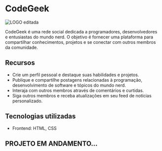 # CodeGeek
![LOGO editada](https://github.com/TKRyann/CodeGeek/assets/106851981/cef0b2ae-c756-41bc-ad3d-877e32c290f3)

   


CodeGeek é uma rede social dedicada a programadores, desenvolvedores e entusiastas do mundo nerd. O objetivo é fornecer uma plataforma para compartilhar conhecimentos, projetos e se conectar com outros membros da comunidade.

## Recursos

- Crie um perfil pessoal e destaque suas habilidades e projetos.
- Publique e compartilhe postagens relacionadas à programação, desenvolvimento de software e tópicos do mundo nerd.
- Interaja com outros membros através de comentários e curtidas.
- Siga outros membros e receba atualizações em seu feed de notícias personalizado.

## Tecnologias utilizadas
- Frontend: HTML, CSS 


## PROJETO EM ANDAMENTO...
